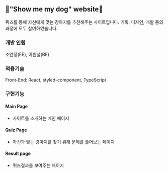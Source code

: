 ## 🐶"Show me my dog" website🐶
퀴즈를 통해 자신에게 맞는 강아지를 추천해주는 사이트입니다. 
기획, 디자인, 개발 등의 과정에 모두 참여하였습니다.

### 개발 인원
조연정(FE), 이원철(BE)

### 적용기술 
Front-End: React, styled-component, TypeScript

### 구현기능

#### Main Page
- 사이트를 소개하는 메인 페이지

#### Quiz Page
- 자신과 맞는 강아지를 찾기 위해 문제를 풀어보는 페이지

#### Result page
- 퀴즈결과를 보여주는 페이지

